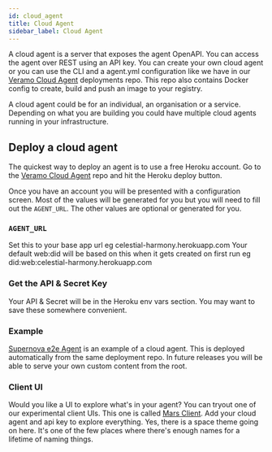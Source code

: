 ```yaml
---
id: cloud_agent
title: Cloud Agent
sidebar_label: Cloud Agent
---
```


A cloud agent is a server that exposes the agent OpenAPI. You can access the agent over REST using an API key. You can create your own cloud agent or you can use the CLI and a agent.yml configuration like we have in our [Veramo Cloud Agent](https://github.com/uport-project/daf-agent-deploy) deployments repo. This repo also contains Docker config to create, build and push an image to your registry.

A cloud agent could be for an individual, an organisation or a service. Depending on what you are building you could have multiple cloud agents running in your infrastructure.

## Deploy a cloud agent

The quickest way to deploy an agent is to use a free Heroku account. Go to the [Veramo Cloud Agent](https://github.com/uport-project/daf-agent-deploy) repo and hit the Heroku deploy button.

Once you have an account you will be presented with a configuration screen. Most of the values will be generated for you but you will need to fill out the `AGENT_URL`. The other values are optional or generated for you.

### `AGENT_URL`

Set this to your base app url eg celestial-harmony.herokuapp.com
Your default web:did will be based on this when it gets created on first run eg did:web:celestial-harmony.herokuapp.com

### Get the API & Secret Key

Your API & Secret will be in the Heroku env vars section. You may want to save these somewhere convenient.

### Example

[Supernova e2e Agent](https://supernova-e2e-agent.herokuapp.com/) is an example of a cloud agent. This is deployed automatically from the same deployment repo. In future releases you will be able to serve your own custom content from the root.

### Client UI

Would you like a UI to explore what's in your agent? You can tryout one of our experimental client UIs. This one is called [Mars Client](https://mars.veramo.io/). Add your cloud agent and api key to explore everything. Yes, there is a space theme going on here. It's one of the few places where there's enough names for a lifetime of naming things.
